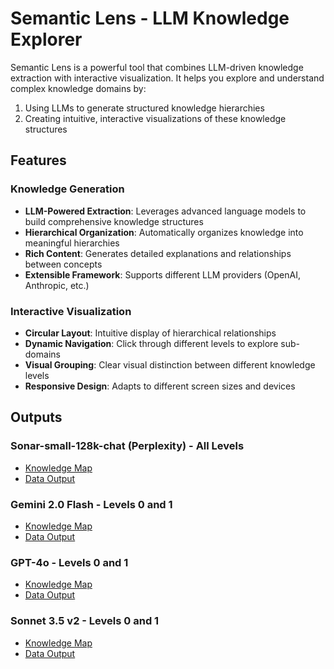 # Semantic Lens - LLM Knowledge Explorer

Semantic Lens is a powerful tool that combines LLM-driven knowledge extraction with interactive visualization. It helps you explore and understand complex knowledge domains by:

1. Using LLMs to generate structured knowledge hierarchies
2. Creating intuitive, interactive visualizations of these knowledge structures

## Features

### Knowledge Generation
- **LLM-Powered Extraction**: Leverages advanced language models to build comprehensive knowledge structures
- **Hierarchical Organization**: Automatically organizes knowledge into meaningful hierarchies
- **Rich Content**: Generates detailed explanations and relationships between concepts
- **Extensible Framework**: Supports different LLM providers (OpenAI, Anthropic, etc.)

### Interactive Visualization
- **Circular Layout**: Intuitive display of hierarchical relationships
- **Dynamic Navigation**: Click through different levels to explore sub-domains
- **Visual Grouping**: Clear visual distinction between different knowledge levels
- **Responsive Design**: Adapts to different screen sizes and devices

## Outputs

### Sonar-small-128k-chat (Perplexity) - All Levels

* [Knowledge Map](sonar-small-128k-chat.png)
* [Data Output](sonar-small-128k-chat/dist)

### Gemini 2.0 Flash - Levels 0 and 1

* [Knowledge Map](gemini-flash2.png)
* [Data Output](gemini-flash2/dist)

### GPT-4o - Levels 0 and 1

* [Knowledge Map](gpt-4o.png)
* [Data Output](gpt-4o/dist)

### Sonnet 3.5 v2 - Levels 0 and 1

* [Knowledge Map](sonnet-35.png)
* [Data Output](sonnet-35/dist)
